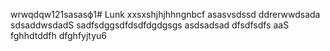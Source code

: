wrwqdqw121sasasф1# Lunk
xxsxshjhjhhngnbcf
asasvsdssd
ddrerwwdsada
sdsaddwsdadS
sadfsdggsdfdsdfdgdgsgs
asdsadsad
dfsdfsdfs
aaS
fghhdtddfh
dfghfyjtyu6
